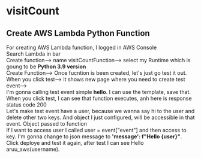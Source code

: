 # visitCount
## Create AWS Lambda Python Function
For creating AWS Lambda function, I logged in AWS Console  
Search Lambda in bar  
Create function--> name visitCountFunction--> select my Runtime which is goung to be **Python 3.9 version**   
Create Function--> Once fucntion is been created, let's just go test it out.  
When you click test--> it shows new page where you need to create test event-->   
I'm gonna calling test event simple **hello**. 
I can use the template, save that.  
When you click test, I can see that function executes, anh here is response status code 200   
Let's make test event have a user, because we wanna say hi to the user and delete other two keys. 
And object I just configured, will be accessible in that event. Object passed to function   
If I want to access user I called user = event["event"] and then access to key. 
I'm gonna change to json message to  **'message': f"Hello {user}"**. 
Click deploye and test it again, after test I can see Hello aruu_aws(username). 

